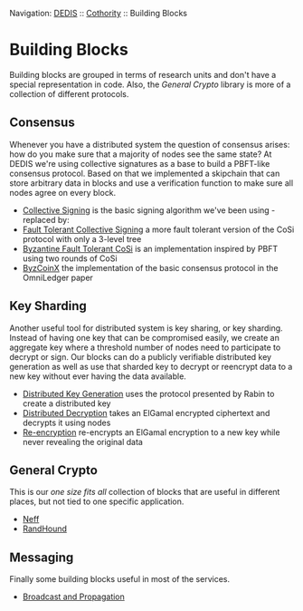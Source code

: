 Navigation: [DEDIS](https://github.com/dedis/doc/tree/master/README.md) ::
[Cothority](../README.md) ::
Building Blocks

# Building Blocks

Building blocks are grouped in terms of research units and don't have a special
representation in code. Also, the _General Crypto_ library is more of a
collection of different protocols.

## Consensus

Whenever you have a distributed system the question of consensus arises: how do
you make sure that a majority of nodes see the same state? At DEDIS we're using
collective signatures as a base to build a PBFT-like consensus protocol.
Based on that we implemented a skipchain that can store arbitrary data in blocks
and use a verification function to make sure all nodes agree on every block.

- [Collective Signing](../cosi/README.md)
is the basic signing algorithm we've been using - replaced by:
- [Fault Tolerant Collective Signing](../ftcosi/README.md)
a more fault tolerant version of the CoSi protocol with only a 3-level tree
- [Byzantine Fault Tolerant CoSi](../bftcosi/README.md)
is an implementation inspired by PBFT using two rounds of CoSi
- [ByzCoinX](../byzcoinx/README.md)
the implementation of the basic consensus protocol in the OmniLedger paper

## Key Sharding

Another useful tool for distributed system is key sharing, or key sharding.
Instead of having one key that can be compromised easily, we create an
aggregate key where a threshold number of nodes need to participate to
decrypt or sign. Our blocks can do a publicly verifiable distributed
key generation as well as use that sharded key to decrypt or reencrypt data
to a new key without ever having the data available.

- [Distributed Key Generation](../evoting/protocol/DKG.md)
uses the protocol presented by Rabin to create a distributed key
- [Distributed Decryption](../evoting/protocol/Decrypt.md)
takes an ElGamal encrypted ciphertext and decrypts it using nodes
- [Re-encryption](../ocs/protocol/Reencrypt.md)
re-encrypts an ElGamal encryption to a new key while never revealing the original
data

## General Crypto

This is our _one size fits all_ collection of blocks that are useful in different
places, but not tied to one specific application.

- [Neff](../evoting/protocol/Neff.md)
- [RandHound](../randhound/README.md)

## Messaging

Finally some building blocks useful in most of the services.

- [Broadcast and Propagation](../messaging/README.md)
